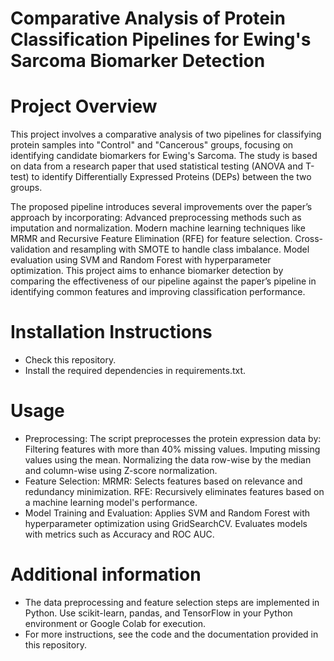 # Comparative Analysis of Protein Classification Pipelines for Ewing's Sarcoma Biomarker Detection
# Project Overview
  This project involves a comparative analysis of two pipelines for classifying protein samples into "Control" and "Cancerous" groups, focusing on identifying candidate biomarkers for Ewing's Sarcoma. The study is based on data from a research paper that used statistical testing (ANOVA and T-test) to identify Differentially Expressed Proteins (DEPs) between the two groups.

The proposed pipeline introduces several improvements over the paper’s approach by incorporating:
  Advanced preprocessing methods such as imputation and normalization.
  Modern machine learning techniques like MRMR and Recursive Feature Elimination (RFE) for feature selection.
  Cross-validation and resampling with SMOTE to handle class imbalance.
  Model evaluation using SVM and Random Forest with hyperparameter optimization.
This project aims to enhance biomarker detection by comparing the effectiveness of our pipeline against the paper’s pipeline in identifying common features and improving classification performance.

# Installation Instructions
- Check this repository.
- Install the required dependencies in requirements.txt.

# Usage
- Preprocessing: The script preprocesses the protein expression data by:
  Filtering features with more than 40% missing values.
  Imputing missing values using the mean.
  Normalizing the data row-wise by the median and column-wise using Z-score normalization.
- Feature Selection:
  MRMR: Selects features based on relevance and redundancy minimization.
  RFE: Recursively eliminates features based on a machine learning model's performance.
- Model Training and Evaluation:
  Applies SVM and Random Forest with hyperparameter optimization using GridSearchCV.
  Evaluates models with metrics such as Accuracy and ROC AUC.

# Additional information 
- The data preprocessing and feature selection steps are implemented in Python. Use scikit-learn, pandas, and TensorFlow in your Python environment or Google Colab for execution.
- For more instructions, see the code and the documentation provided in this repository.
